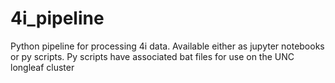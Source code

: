 # 4i_pipeline
Python pipeline for processing 4i data. Available either as jupyter notebooks or py scripts. Py scripts have associated bat files for use on the UNC longleaf cluster
